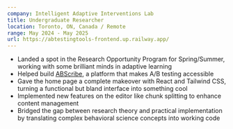 ```yaml
---
company: Intelligent Adaptive Interventions Lab
title: Undergraduate Researcher
location: Toronto, ON, Canada / Remote
range: May 2024 - May 2025
url: https://abtestingtools-frontend.up.railway.app/
---
```


- Landed a spot in the Research Opportunity Program for Spring/Summer, working with some brilliant minds in adaptive learning
- Helped build [ABScribe](https://abtestingtools-frontend.up.railway.app/), a platform that makes A/B testing accessible
- Gave the home page a complete makeover with React and Tailwind CSS, turning a functional but bland interface into something cool
- Implemented new features on the editor like chunk splitting to enhance content management
- Bridged the gap between research theory and practical implementation by translating complex behavioral science concepts into working code